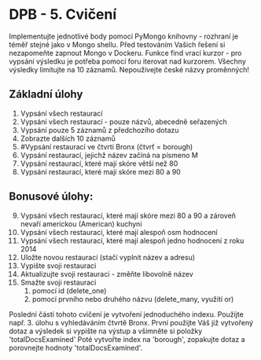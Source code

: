 # DPB - 5. Cvičení

Implementujte jednotlivé body pomocí PyMongo knihovny - rozhraní je téměř stejné jako v Mongo shellu.
Před testováním Vašich řešení si nezapomeňte zapnout Mongo v Dockeru.
Funkce find vrací kurzor - pro vypsání výsledku je potřeba pomocí foru iterovat nad kurzorem.
Všechny výsledky limitujte na 10 záznamů. Nepoužívejte české názvy proměnných!

## Základní úlohy
1. Vypsání všech restaurací
2. Vypsání všech restaurací - pouze názvů, abecedně seřazených
3. Vypsání pouze 5 záznamů z předchozího dotazu
4. Zobrazte dalších 10 záznamů
5. #Vypsání restaurací ve čtvrti Bronx (čtvrť = borough)
6. Vypsání restaurací, jejichž název začíná na písmeno M
7. Vypsání restaurací, které mají skóre větší než 80
8. Vypsání restaurací, které mají skóre mezi 80 a 90

## Bonusové úlohy:
9. Vypsání všech restaurací, které mají skóre mezi 80 a 90 a zároveň nevaří americkou (American) kuchyni
10. Vypsání všech restaurací, které mají alespoň osm hodnocení
11. Vypsání všech restaurací, které mají alespoň jedno hodnocení z roku 2014 
12. Uložte novou restauraci (stačí vyplnit název a adresu)
13. Vypište svoji restauraci
14. Aktualizujte svoji restauraci - změňte libovolně název
15. Smažte svoji restauraci
    1. pomocí id (delete_one)
    2. pomocí prvního nebo druhého názvu (delete_many, využití or)

Poslední částí tohoto cvičení je vytvoření jednoduchého indexu.
Použijte např. 3. úlohu s vyhledáváním čtvrtě Bronx. První použijte Váš již vytvořený dotaz a výsledek si vypište na výstup a všimněte si položky 'totalDocsExamined'
Poté vytvořte index na 'borough', zopakujte dotaz a porovnejte hodnoty 'totalDocsExamined'.
